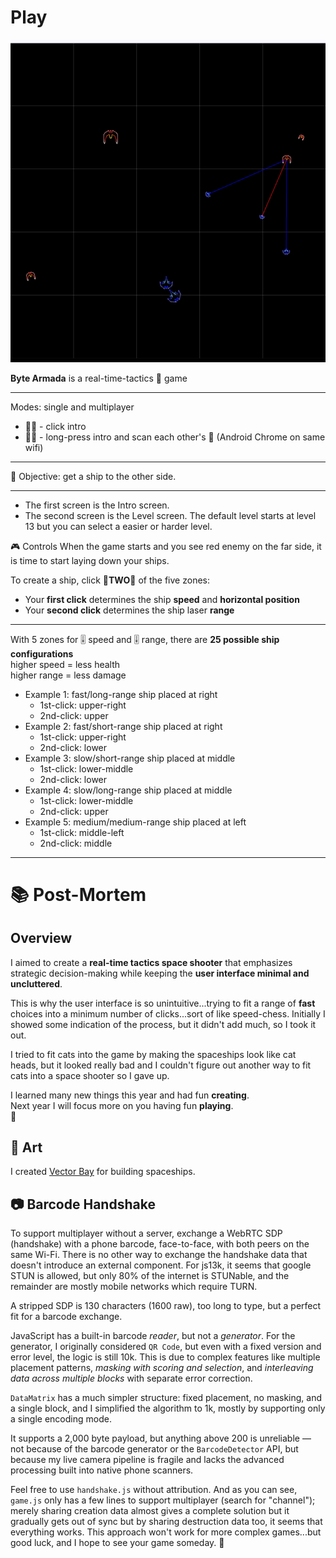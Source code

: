 <h1><a href="https://bacionejs.github.io/byte-armada/" style="text-decoration: none; color: inherit;">Play</a></h1>

[![Demo – Click to Play](README.jpg)](https://bacionejs.github.io/byte-armada/)

**Byte Armada** is a real-time-tactics 🚀 game

---
Modes: single and multiplayer

- 🚀🤖 - click intro  
- 🚀🚀 - long-press intro and scan each other's 📱 (Android Chrome on same wifi)

---

🥅 Objective: get a ship to the other side.

---
- The first screen is the Intro screen.
- The second screen is the Level screen. The default level starts at level 13 but you can select a easier or harder level.

🎮 Controls
When the game starts and you see red enemy on the far side, it is time to start laying down your ships.  

To create a ship, click 🚨**TWO**🚨 of the five zones:

- Your **first click** determines the ship **speed** and **horizontal position**
- Your **second click** determines the ship laser **range**  

---
With 5 zones for 🎚️ speed and 🎚️ range, there are **25 possible ship configurations**  
higher speed = less health  
higher range = less damage  

- Example 1: fast/long-range ship placed at right
  - 1st-click: upper-right
  - 2nd-click: upper
- Example 2: fast/short-range ship placed at right
  - 1st-click: upper-right
  - 2nd-click: lower
- Example 3: slow/short-range ship placed at middle
  - 1st-click: lower-middle
  - 2nd-click: lower
- Example 4: slow/long-range ship placed at middle
  - 1st-click: lower-middle
  - 2nd-click: upper
- Example 5: medium/medium-range ship placed at left
  - 1st-click: middle-left
  - 2nd-click: middle


---

# 📚 Post-Mortem

## Overview

I aimed to create a **real-time tactics space shooter** that emphasizes strategic decision-making while keeping the **user interface minimal and uncluttered**.  

This is why the user interface is so unintuitive...trying to fit a range of **fast** choices into a minimum number of clicks...sort of like speed-chess. Initially I showed some indication of the process, but it didn't add much, so I took it out.

I tried to fit cats into the game by making the spaceships look like cat heads, but it looked really bad and I couldn't figure out another way to fit cats into a space shooter so I gave up. 

I learned many new things this year and had fun **creating**.  
Next year I will focus more on you having fun **playing**.  
🫡

## 🎨 Art

I created [Vector Bay](//github.com/bacionejs/vectorbay) for building spaceships.

## 📷 Barcode Handshake

To support multiplayer without a server, exchange a WebRTC SDP (handshake) with a phone barcode, face-to-face, with both peers on the same Wi-Fi. There is no other way to exchange the handshake data that doesn't introduce an external component. For js13k, it seems that google STUN is allowed, but only 80% of the internet is STUNable, and the remainder are mostly mobile networks which require TURN.

A stripped SDP is 130 characters (1600 raw), too long to type, but a perfect fit for a barcode exchange.

JavaScript has a built-in barcode *reader*, but not a *generator*. For the generator, I originally considered `QR Code`, but even with a fixed version and error level, the logic is still 10k. This is due to complex features like multiple placement patterns, *masking with scoring and selection*, and *interleaving data across multiple blocks* with separate error correction.

`DataMatrix` has a much simpler structure: fixed placement, no masking, and a single block, and I simplified the algorithm to 1k, mostly by supporting only a single encoding mode.

It supports a 2,000 byte payload, but anything above 200 is unreliable — not because of the barcode generator or the `BarcodeDetector` API, but because my live camera pipeline is fragile and lacks the advanced processing built into native phone scanners.

Feel free to use ```handshake.js``` without attribution. And as you can see, ```game.js``` only has a few lines to support multiplayer (search for "channel"); merely sharing creation data almost gives a complete solution but it gradually gets out of sync but by sharing destruction data too, it seems that everything works. This approach won't work for more complex games...but good luck, and I hope to see your game someday. 🥳



